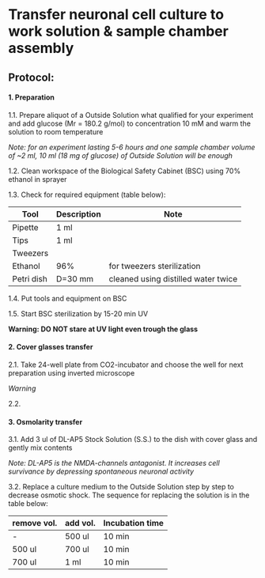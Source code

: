 Transfer neuronal cell culture to work solution & sample chamber assembly
=========================================================================


## Protocol:
#### 1. Preparation

1.1. Prepare aliquot of a Outside Solution what qualified for your experiment and add glucose (Mr = 180.2 g/mol) to concentration 10 mM and 
warm the solution to room temperature

*Note: for an experiment lasting 5-6 hours and one sample chamber volume of ~2 ml, 10 ml (18 mg of glucose) of Outside Solution will be enough*

1.2. Clean workspace of the Biological Safety Cabinet (BSC) using 70% ethanol in sprayer

1.3. Check for required equipment (table below):


| Tool       | Description                  | Note                                        | 
|------------|------------------------------|---------------------------------------------|
| Pipette    | 1 ml                         |                                             |
| Tips       | 1 ml                         |                                             |
| Tweezers   |                              |                                             |
| Ethanol    | 96%                          | for tweezers sterilization                  |
| Petri dish | D=30 mm                      | cleaned using distilled water twice         |


1.4. Put tools and equipment on BSC
    
1.5. Start BSC sterilization by 15-20 min UV

**Warning: DO NOT stare at UV light even trough the glass**


#### 2. Cover glasses transfer
    
2.1. Take 24-well plate from CO2-incubator and choose the well for next preparation using inverted microscope

*Warning*

2.2. 


#### 3. Osmolarity transfer

3.1. Add 3 ul of DL-AP5 Stock Solution (S.S.) to the dish with cover glass and gently mix contents

*Note: DL-AP5 is the NMDA-channels antagonist. It increases cell survivance by depressing spontaneous neuronal activity*

3.2. Replace a culture medium to the Outside Solution step by step to decrease osmotic shock. The sequence for replacing the solution is in the table below:

|  remove vol.  |  add vol.  |  Incubation time  |
|---------------|------------|-------------------|
|      -        |  500 ul    |  10 min           | 
|  500 ul       |  700 ul    |  10 min           |
|  700 ul       |  1 ml      |  10 min           |